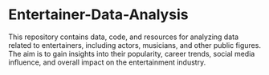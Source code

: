 # Entertainer-Data-Analysis
This repository contains data, code, and resources for analyzing data related to entertainers, including actors, musicians, and other public figures. The aim is to gain insights into their popularity, career trends, social media influence, and overall impact on the entertainment industry.
